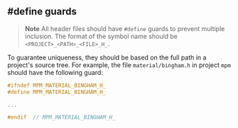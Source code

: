 ## #define guards

> **Note** All header files should have `#define` guards to prevent multiple inclusion. The format of the symbol name should be `<PROJECT>_<PATH>_<FILE>_H_`.

To guarantee uniqueness, they should be based on the full path in a project's source tree. For example, the file `material/bingham.h` in project `mpm` should have the following guard:

```cpp
#ifndef MPM_MATERIAL_BINGHAM_H_
#define MPM_MATERIAL_BINGHAM_H_

...

#endif  // MPM_MATERIAL_BINGHAM_H_
```

